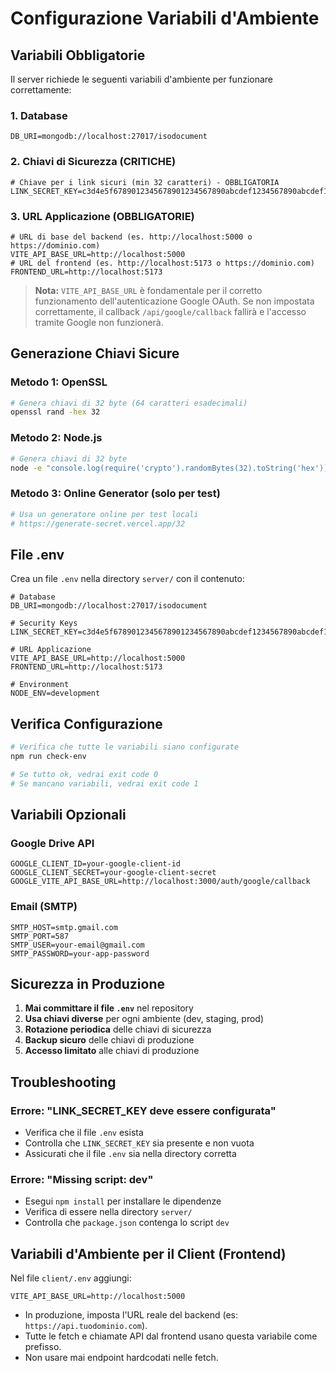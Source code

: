 # Configurazione Variabili d'Ambiente

## Variabili Obbligatorie

Il server richiede le seguenti variabili d'ambiente per funzionare correttamente:

### 1. Database
```env
DB_URI=mongodb://localhost:27017/isodocument
```

### 2. Chiavi di Sicurezza (CRITICHE)
```env
# Chiave per i link sicuri (min 32 caratteri) - OBBLIGATORIA
LINK_SECRET_KEY=c3d4e5f6789012345678901234567890abcdef1234567890abcdef1234567890ab
```

### 3. URL Applicazione (OBBLIGATORIE)
```env
# URL di base del backend (es. http://localhost:5000 o https://dominio.com)
VITE_API_BASE_URL=http://localhost:5000
# URL del frontend (es. http://localhost:5173 o https://dominio.com)
FRONTEND_URL=http://localhost:5173
```

> **Nota:** `VITE_API_BASE_URL` è fondamentale per il corretto funzionamento dell'autenticazione Google OAuth. Se non impostata correttamente, il callback `/api/google/callback` fallirà e l'accesso tramite Google non funzionerà.

## Generazione Chiavi Sicure

### Metodo 1: OpenSSL
```bash
# Genera chiavi di 32 byte (64 caratteri esadecimali)
openssl rand -hex 32
```

### Metodo 2: Node.js
```bash
# Genera chiavi di 32 byte
node -e "console.log(require('crypto').randomBytes(32).toString('hex'))"
```

### Metodo 3: Online Generator (solo per test)
```bash
# Usa un generatore online per test locali
# https://generate-secret.vercel.app/32
```

## File .env

Crea un file `.env` nella directory `server/` con il contenuto:

```env
# Database
DB_URI=mongodb://localhost:27017/isodocument

# Security Keys
LINK_SECRET_KEY=c3d4e5f6789012345678901234567890abcdef1234567890abcdef1234567890ab

# URL Applicazione
VITE_API_BASE_URL=http://localhost:5000
FRONTEND_URL=http://localhost:5173

# Environment
NODE_ENV=development
```

## Verifica Configurazione

```bash
# Verifica che tutte le variabili siano configurate
npm run check-env

# Se tutto ok, vedrai exit code 0
# Se mancano variabili, vedrai exit code 1
```

## Variabili Opzionali

### Google Drive API
```env
GOOGLE_CLIENT_ID=your-google-client-id
GOOGLE_CLIENT_SECRET=your-google-client-secret
GOOGLE_VITE_API_BASE_URL=http://localhost:3000/auth/google/callback
```

### Email (SMTP)
```env
SMTP_HOST=smtp.gmail.com
SMTP_PORT=587
SMTP_USER=your-email@gmail.com
SMTP_PASSWORD=your-app-password
```

## Sicurezza in Produzione

1. **Mai committare il file `.env`** nel repository
2. **Usa chiavi diverse** per ogni ambiente (dev, staging, prod)
3. **Rotazione periodica** delle chiavi di sicurezza
4. **Backup sicuro** delle chiavi di produzione
5. **Accesso limitato** alle chiavi di produzione

## Troubleshooting

### Errore: "LINK_SECRET_KEY deve essere configurata"
- Verifica che il file `.env` esista
- Controlla che `LINK_SECRET_KEY` sia presente e non vuota
- Assicurati che il file `.env` sia nella directory corretta

### Errore: "Missing script: dev"
- Esegui `npm install` per installare le dipendenze
- Verifica di essere nella directory `server/`
- Controlla che `package.json` contenga lo script `dev`

## Variabili d'Ambiente per il Client (Frontend)

Nel file `client/.env` aggiungi:

```
VITE_API_BASE_URL=http://localhost:5000
```

- In produzione, imposta l'URL reale del backend (es: `https://api.tuodominio.com`).
- Tutte le fetch e chiamate API dal frontend usano questa variabile come prefisso.
- Non usare mai endpoint hardcodati nelle fetch. 